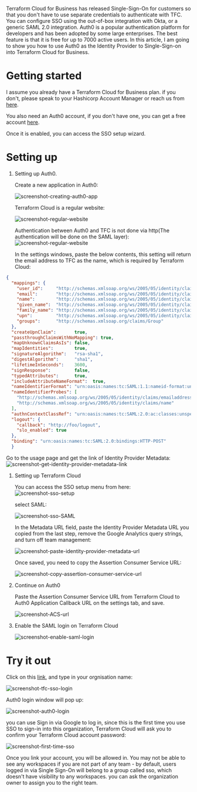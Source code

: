 
Terraform Cloud for Business has released Single-Sign-On for customers so that you don't have to use separate credentials to authenticate with TFC. You can configure SSO using the out-of-box integration with Okta, or a generic SAML 2.0 integration. Auth0 is a popular authentication platform for developers and has been adopted by some large enterprises. The best feature is that it is free for up to 7000 active users. In this article, I am going to show you how to use Auth0 as the Identity Provider to Single-Sign-on into Terraform Cloud for Business.

# Getting started

I assume you already have a Terraform Cloud for Business plan. if you don't, please speak to your Hashicorp Account Manager or reach us from [here](https://www.hashicorp.com/contact-sales).

You also need an Auth0 account, if you don't have one, you can get a free account [here](https://auth0.com/signup).

Once it is enabled, you can access the SSO setup wizard.

# Setting up

1. Setting up Auth0.
   
   Create a new application in Auth0:

   ![screenshot-creating-auth0-app](screenshot-creating-auth0-app.png)

   Terraform Cloud is a regular website:

      ![screenshot-regular-website](screenshot-regular-website.png)
   
   Authentication between Auth0 and TFC is not done via http(The authentication will be done on the SAML layer):
      ![screenshot-regular-website](screenshot-no-token-endpoint-auth.png)

   In the settings windows, paste the below contents, this setting will return the email address to TFC as the name, which is required by Terraform Cloud:
```json
{
  "mappings": {
    "user_id":     "http://schemas.xmlsoap.org/ws/2005/05/identity/claims/nameidentifier",
    "email":       "http://schemas.xmlsoap.org/ws/2005/05/identity/claims/emailaddress",
    "name":        "http://schemas.xmlsoap.org/ws/2005/05/identity/claims/name",
    "given_name":  "http://schemas.xmlsoap.org/ws/2005/05/identity/claims/givenname",
    "family_name": "http://schemas.xmlsoap.org/ws/2005/05/identity/claims/surname",
    "upn":         "http://schemas.xmlsoap.org/ws/2005/05/identity/claims/upn",
    "groups":      "http://schemas.xmlsoap.org/claims/Group"
  },
  "createUpnClaim":       true,
  "passthroughClaimsWithNoMapping": true,
  "mapUnknownClaimsAsIs": false,
  "mapIdentities":        true,
  "signatureAlgorithm":   "rsa-sha1",
  "digestAlgorithm":      "sha1",
  "lifetimeInSeconds":    3600,
  "signResponse":         false,
  "typedAttributes":      true,
  "includeAttributeNameFormat":  true,
  "nameIdentifierFormat": "urn:oasis:names:tc:SAML:1.1:nameid-format:unspecified",
  "nameIdentifierProbes": [
    "http://schemas.xmlsoap.org/ws/2005/05/identity/claims/emailaddress",
    "http://schemas.xmlsoap.org/ws/2005/05/identity/claims/name"
  ],
  "authnContextClassRef": "urn:oasis:names:tc:SAML:2.0:ac:classes:unspecified",
  "logout": {
    "callback": "http://foo/logout",
    "slo_enabled": true
  },
  "binding": "urn:oasis:names:tc:SAML:2.0:bindings:HTTP-POST"
  }
```

  Go to the usage page and get the link of Identity Provider Metadata:
      ![screenshot-get-identity-provider-metadata-link](https://github.com/ausmartway/sso-to-tfc-via-auth0/raw/master/screenshots/screenshot-get-identity-provider-metadata-link.png)
  
1. Setting up Terraform Cloud
   
   You can access the SSO setup menu from here:
   ![screenshot-sso-setup](screenshot-sso-setup.png)

   select SAML:

   ![screenshot-sso-SAML](screenshot-sso-SAML.png)

   In the Metadata URL field, paste the Identity Provider Metadata URL you copied from the last step, remove the Google Analytics query strings, and turn off team management:
   
   ![screenshot-paste-identity-provider-metadata-url](screenshot-paste-identity-provider-metadata-url.png)

   Once saved, you need to copy the Assertion Consumer Service URL:
   
   ![screenshot-copy-assertion-consumer-service-url](screenshot-copy-assertion-consumer-service-url.png)

2. Continue on Auth0

   Paste the Assertion Consumer Service URL from Terraform Cloud to Auth0 Application Callback URL on the settings tab, and save.

   ![screenshot-ACS-url](screenshot-ACS-url.png)

3. Enable the SAML login on Terraform Cloud
   
   ![screenshot-enable-saml-login](screenshot-enable-saml-login.png)

# Try it out
 
   Click on this [link](https://app.terraform.io/sso/sign-in), and type in your orgnisation name:

   ![screenshot-tfc-sso-login](screenshot-tfc-sso-login.png)

   Auth0 login window will pop up:

   ![screenshot-auth0-login](screenshot-auth0-login.png)

   you can use Sign in via Google to log in, since this is the first time you use SSO to sign-in into this organization, Terraform Cloud will ask you to confirm your Terraform Cloud account password:

   ![screenshot-first-time-sso](screenshot-first-time-sso.png)

   Once you link your account, you will be allowed in. You may not be able to see any workspaces if you are not part of any team - by default, users logged in via Single Sign-On will belong to a group called sso, which doesn't have visibility to any workspaces. you can ask the organization owner to assign you to the right team.
 